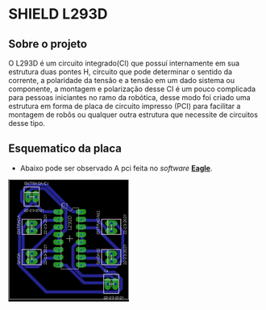 # SHIELD L293D

## Sobre o projeto

O L293D é um circuito integrado(CI) que possuí internamente em sua estrutura duas pontes H, circuito que pode determinar o sentido da corrente, a polaridade da tensão e a tensão em um dado sistema ou componente, a montagem e polarização desse CI é um pouco complicada para pessoas iniciantes no ramo da robótica, desse modo foi criado uma estrutura em forma de placa de circuito impresso (PCI) para facilitar a montagem de robôs ou qualquer outra estrutura que necessite de circuitos desse tipo.

## Esquematico da placa
- Abaixo pode ser observado A pci feita no *software* [**Eagle**](https://cadsoft.io/). 

![Placa do SHIELD para o L293D](https://github.com/mpsdantas/shield_l293d/blob/master/Placa_v1/SHIELD_L293D.png)

